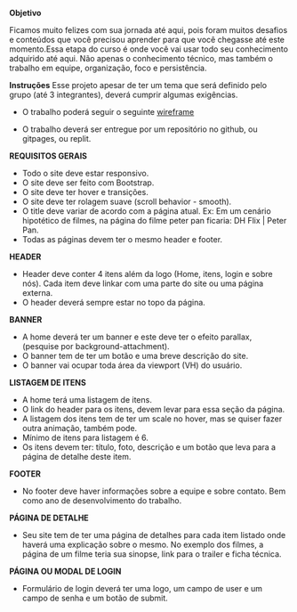 **Objetivo**

Ficamos muito felizes com sua jornada até aqui, pois foram muitos desafios e conteúdos que você precisou aprender para que você chegasse até este momento.Essa etapa do curso é onde você vai usar todo seu conhecimento adquirido até aqui. Não apenas o conhecimento técnico, mas também o trabalho em equipe, organização, foco e persistência.

**Instruções**
Esse projeto apesar de ter um tema que será definido pelo grupo (até 3 integrantes), deverá cumprir algumas exigências.



- O trabalho poderá seguir o seguinte [wireframe](https://www.figma.com/file/hSgsjjoM7Mc88WVtQ5i9QV/Checkpoint-3)

- O trabalho deverá ser entregue por um repositório no github, ou gitpages, ou replit.

  

**REQUISITOS GERAIS**

- Todo o site deve estar responsivo.
- O site deve ser feito com Bootstrap.
- O site deve ter hover e transições.
- O site deve ter rolagem suave (scroll behavior - smooth).
- O title deve variar de acordo com a página atual. Ex: Em um cenário hipotético de filmes, na página do filme peter pan ficaria: DH Flix | Peter Pan.
- Todas as páginas devem ter o mesmo header e footer.



**HEADER**

- Header deve conter 4 itens além da logo (Home, itens, login e sobre nós). Cada item deve linkar com uma parte do site ou uma página externa.
- O header deverá sempre estar no topo da página. 



**BANNER**

- A home deverá ter um banner e este deve ter o efeito parallax, (pesquise por background-attachment).
- O banner tem de ter um botão e uma breve descrição do site.
- O banner vai ocupar toda área da viewport (VH) do usuário. 



**LISTAGEM DE ITENS**

- A home terá uma listagem de itens.
- O link do header para os itens, devem levar para essa seção da página.
- A listagem dos itens tem de ter um scale no hover, mas se quiser fazer outra animação, também pode.
- Mínimo de itens para listagem é 6.
- Os itens devem ter: título, foto, descrição e um botão que leva para a página de detalhe deste item.



**FOOTER**

- No footer deve haver informações sobre a equipe e sobre contato. Bem como ano de desenvolvimento do trabalho. 



**PÁGINA DE DETALHE**

- Seu site tem de ter uma página de detalhes para cada item listado onde haverá uma explicação sobre o mesmo. No exemplo dos filmes, a página de um filme teria sua sinopse, link para o trailer e ficha técnica.



**PÁGINA OU MODAL DE LOGIN**

- Formulário de login deverá ter uma logo, um campo de user e um campo de senha e um botão de submit.